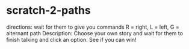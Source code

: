 # scratch-2-paths

directions:
wait for them to give you commands
R = right, L = left, G = alternant path
Description:
Choose your own story and wait for them to finish talking and click an option. See if you can win!
